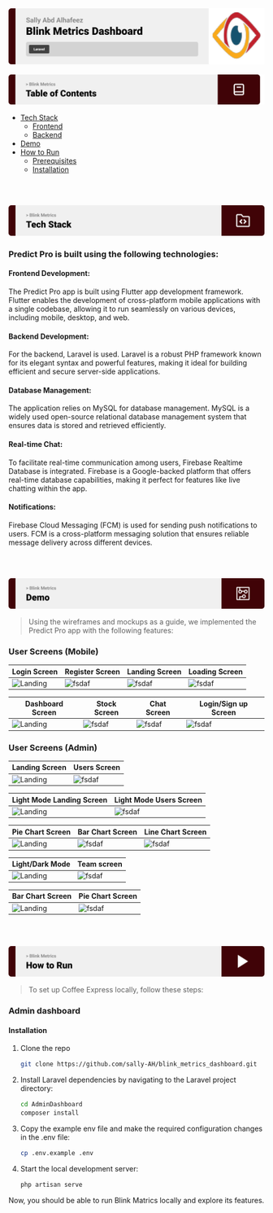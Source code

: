 <img src="./readme/title1.png"/> 
<br><br> 

<img src="./readme/title7.png"/> 


- [Tech Stack](#tech-stack)
  - [Frontend](#Frontend)
  - [Backend](#Backend)
- [Demo](#Demo)
- [How to Run](#how-to-run)
  - [Prerequisites](#prerequisites)
  - [Installation](#installation)


<br><br>  



<!-- Tech stack -->
<a name="tech-stack" ></a>
<img src="./readme/title5.png"/>

###  Predict Pro is built using the following technologies:

<a name="Frontend" ></a>
#### Frontend Development:
The Predict Pro app is built using Flutter app development framework. Flutter enables the development of cross-platform mobile applications with a single codebase, allowing it to run seamlessly on various devices, including mobile, desktop, and web.

<a name="Backend" ></a>
#### Backend Development:
For the backend, Laravel is used. Laravel is a robust PHP framework known for its elegant syntax and powerful features, making it ideal for building efficient and secure server-side applications.

#### Database Management:
The application relies on MySQL for database management. MySQL is a widely used open-source relational database management system that ensures data is stored and retrieved efficiently.

#### Real-time Chat:
To facilitate real-time communication among users, Firebase Realtime Database is integrated. Firebase is a Google-backed platform that offers real-time database capabilities, making it perfect for features like live chatting within the app.

#### Notifications:
Firebase Cloud Messaging (FCM) is used for sending push notifications to users. FCM is a cross-platform messaging solution that ensures reliable message delivery across different devices.

<br><br>

<!-- Demo -->
<a name="Demo" ></a>
<img src="./readme/title4.png"/>

> Using the wireframes and mockups as a guide, we implemented the Predict Pro app with the following features:

### User Screens (Mobile)
| Login Screen  | Register Screen | Landing Screen | Loading Screen |
| ---| ---| ---| ---|
| ![Landing](./readme/demo/Rloginpage.jpg) | ![fsdaf](./readme/demo/RregisterScreen.jpg) | ![fsdaf](./readme/demo/Rlandingpage.jpg) | ![fsdaf](./readme/demo/Mdash.jpg) |



| Dashboard Screen | Stock Screen | Chat Screen | Login/Sign up Screen |
| ---| ---| ---| ---|
| ![Landing](./readme/demo/GIFs/ezgif.com-gif-maker.gif) | ![fsdaf](./readme/demo/GIFs/ezgif.com-gif-maker(1).gif) | ![fsdaf](./readme/demo/GIFs/ezgif.com-gif-maker(2).gif) | ![fsdaf](./readme/demo/GIFs/ezgif.com-video-to-gif.gif) |

### User Screens (Admin)
| Landing Screen | Users Screen |
| ---| ---|
| ![Landing](./readme/demo/newDash.PNG) | ![fsdaf](./readme/demo/users.PNG) |

| Light Mode Landing Screen | Light Mode Users Screen |
| ---| ---|
| ![Landing](./readme/demo/LNdash.PNG) | ![fsdaf](./readme/demo/Luser.PNG) |

| Pie Chart Screen | Bar Chart Screen | Line Chart Screen |
| ---| ---| ---|
| ![Landing](./readme/demo/pie.PNG) | ![fsdaf](./readme/demo/Bar.PNG) | ![fsdaf](./readme/demo/line.PNG) |

| Light/Dark Mode | Team screen |
| ---| ---|
| ![Landing](./readme/demo/GIFs/GD1.gif) | ![fsdaf](./readme/demo/GIFs/GG2.gif) |

| Bar Chart Screen | Pie Chart Screen |
| ---| ---|
| ![Landing](./readme/demo/GIFs/GD3.gif) | ![fsdaf](./readme/demo/GIFs/GD4.gif) |


<br><br> 



<!-- How to run -->
<a name="how-to-run" ></a>
<img src="./readme/title6.png"/> 

> To set up Coffee Express locally, follow these steps:

### Admin dashboard

#### Installation


1. Clone the repo
   ```sh
   git clone https://github.com/sally-AH/blink_metrics_dashboard.git
   ```
2. Install Laravel dependencies by navigating to the Laravel project directory:
   ```sh
   cd AdminDashboard
   composer install
   ```
3. Copy the example env file and make the required configuration changes in the .env file:
   ```sh
   cp .env.example .env
   ```
4. Start the local development server:
   ```sh
   php artisan serve
   ```


Now, you should be able to run Blink Matrics locally and explore its features.
